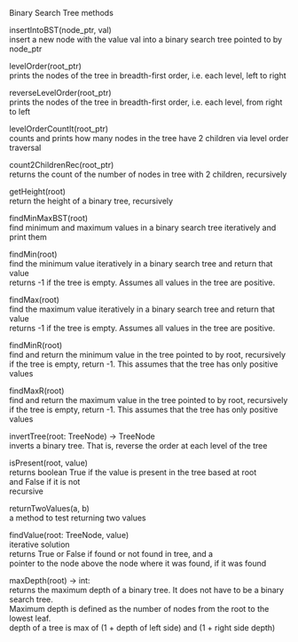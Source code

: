 Binary Search Tree methods  

insertIntoBST(node_ptr, val)  
insert a new node with the value val into a binary search tree pointed to by node_ptr  

levelOrder(root_ptr)  
prints the nodes of the tree in breadth-first order, i.e. each level, left to right  
  
reverseLevelOrder(root_ptr)  
prints the nodes of the tree in breadth-first order, i.e. each level, from right to left  

levelOrderCountIt(root_ptr)  
counts and prints how many nodes in the tree have 2 children via level order traversal  

count2ChildrenRec(root_ptr)  
returns the count of the number of nodes in tree with 2 children, recursively  

getHeight(root)  
return the height of a binary tree, recursively  

findMinMaxBST(root)  
find minimum and maximum values in a binary search tree iteratively and print them  

findMin(root)  
find the minimum value iteratively in a binary search tree and return that value  
returns -1 if the tree is empty. Assumes all values in the tree are positive.  

findMax(root)  
find the maximum value iteratively in a binary search tree and return that value  
returns -1 if the tree is empty. Assumes all values in the tree are positive.  

findMinR(root)  
find and return the minimum value in the tree pointed to by root, recursively  
if the tree is empty, return -1. This assumes that the tree has only positive values  

findMaxR(root)  
find and return the maximum value in the tree pointed to by root, recursively  
if the tree is empty, return -1. This assumes that the tree has only positive values  

invertTree(root: TreeNode) -> TreeNode  
inverts a binary tree. That is, reverse the order at each level of the tree  

isPresent(root, value)  
returns boolean True if the value is present in the tree based at root  
and False if it is not  
recursive  

returnTwoValues(a, b)  
a method to test returning two values  

findValue(root: TreeNode, value)  
iterative solution  
returns True or False if found or not found in tree, and a  
pointer to the node above the node where it was found, if it was found  

maxDepth(root) -> int:  
returns the maximum depth of a binary tree. It does not have to be a binary search tree.  
Maximum depth is defined as the number of nodes from the root to the lowest leaf.  
depth of a tree is max of (1 + depth of left side) and (1 + right side depth)  
